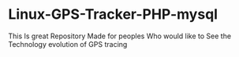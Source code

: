 # Linux-GPS-Tracker-PHP-mysql
This Is great Repository Made for peoples Who would like to See the Technology evolution of GPS tracing 
